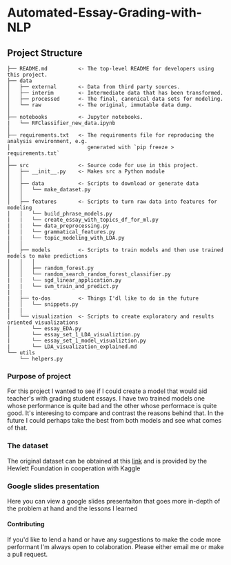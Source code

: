 # Automated-Essay-Grading-with-NLP

## Project Structure
```
├── README.md          <- The top-level README for developers using this project.
├── data
│   ├── external       <- Data from third party sources.
│   ├── interim        <- Intermediate data that has been transformed.
│   ├── processed      <- The final, canonical data sets for modeling.
│   └── raw            <- The original, immutable data dump.
│
├── notebooks          <- Jupyter notebooks.
|   └── RFClassifier_new_data.ipynb
│
├── requirements.txt   <- The requirements file for reproducing the analysis environment, e.g.
│                         generated with `pip freeze > requirements.txt`
│
├── src                <- Source code for use in this project.
│   ├── __init__.py    <- Makes src a Python module
│   │
│   ├── data           <- Scripts to download or generate data
│   │   └── make_dataset.py
│   │
│   ├── features       <- Scripts to turn raw data into features for modeling
│   │   └── build_phrase_models.py
|   |   └── create_essay_with_topics_df_for_ml.py
|   |   └── data_preprocessing.py
|   |   └── grammatical_features.py
|   |   └── topic_modeling_with_LDA.py
│   │
│   ├── models         <- Scripts to train models and then use trained models to make predictions
│   │   │                 
│   │   ├── random_forest.py
│   │   └── random_search_random_forest_classifier.py
|   |   └── sgd_linear_application.py
|   |   └── svm_train_and_predict.py
|   |
|   ├── to-dos         <- Things I'dl like to do in the future
│   │   └── snippets.py
|   |
│   └── visualization  <- Scripts to create exploratory and results oriented visualizations
│       └── essay_EDA.py
│       └── essay_set_1_LDA_visualiztion.py
|       └── essay_set_1_model_visualiztion.py
|       └── LDA_visualization_explained.md
└── utils           
    └── helpers.py
```

### Purpose of project
For this project I wanted to see if I could create a model that would aid teacher's with grading student essays.
I have two trained models one whose performance is quite bad and the other whose performace is quite good. It's interesing to compare and contrast the reasons behind that. In the future I could perhaps take the best from both models and see what comes of that.

### The dataset
The original dataset can be obtained at this [link](https://www.kaggle.com/c/asap-aes/data) and is provided by the Hewlett Foundation in cooperation with Kaggle

### Google slides presentation
Here you can view a google slides presentaiton that goes more in-depth of the problem at hand and the lessons I learned

#### Contributing
If you'd like to lend a hand or have any suggestions to make the code more performant I'm always open to colaboration. Please either email me or make a pull request. 